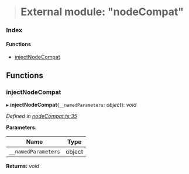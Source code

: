 > # External module: "nodeCompat"

### Index

#### Functions

* [injectNodeCompat](_nodecompat_.md#injectnodecompat)

## Functions

###  injectNodeCompat

▸ **injectNodeCompat**(`__namedParameters`: *object*): *void*

*Defined in [nodeCompat.ts:35](https://github.com/polkadot-js/api/blob/7229a5f/packages/api/src/nodeCompat.ts#L35)*

**Parameters:**

Name | Type |
------ | ------ |
`__namedParameters` | object |

**Returns:** *void*